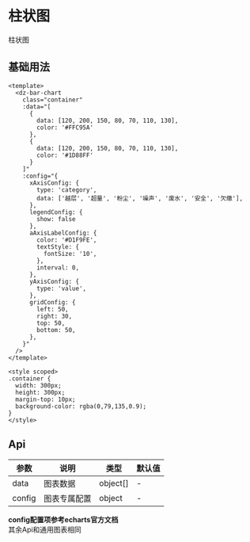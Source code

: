# 柱状图

柱状图

## 基础用法

<BarChart />

```vue
<template>
  <dz-bar-chart 
    class="container"
    :data="[
      {
        data: [120, 200, 150, 80, 70, 110, 130],
        color: '#FFC95A'
      },
      {
        data: [120, 200, 150, 80, 70, 110, 130],
        color: '#1D88FF'
      }
    ]" 
    :config="{
      xAxisConfig: {
        type: 'category',
        data: ['越层', '超量', '粉尘', '噪声', '废水', '安全', '欠缴'],
      },
      legendConfig: {
        show: false
      },
      aAxisLabelConfig: {
        color: '#D1F9FE',
        textStyle: {
          fontSize: '10',
        },
        interval: 0,
      },
      yAxisConfig: {
        type: 'value',
      },
      gridConfig: {
        left: 50,
        right: 30,
        top: 50,
        bottom: 50,
      },
    }" 
  />
</template>

<style scoped>
.container {
  width: 300px;
  height: 300px;
  margin-top: 10px;
  background-color: rgba(0,79,135,0.9);
}
</style>
```

## Api

| 参数         | 说明               | 类型      | 默认值   |
| ---------- | ---------------- | ------- | ----- |
| data      | 图表数据           | object[]  | -     |
| config     | 图表专属配置 | object  | -     |

**config配置项参考echarts官方文档**
<br/>
其余Api和通用图表相同
